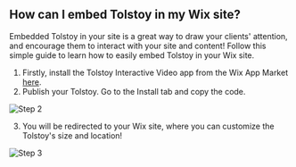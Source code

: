 ## How can I embed Tolstoy in my Wix site?

Embedded Tolstoy in your site is a great way to draw your clients' attention, and encourage them to interact with your site and content! Follow this simple guide to learn how to easily embed Tolstoy in your Wix site.

1. Firstly, install the Tolstoy Interactive Video app from the Wix App Market [here](https://www.wix.com/app-market/tolstoy-interactive-video?referral=search-result&appIndex=0&referralTag=Tolstoy&referralSectionName=search-result).
2. Publish your Tolstoy. Go to the Install tab and copy the code. 

![Step 2](https://downloads.intercomcdn.com/i/o/890294214/05b34b9016767f57a93c7d48/image.png)

3. You will be redirected to your Wix site, where you can customize the Tolstoy's size and location! 

![Step 3](https://downloads.intercomcdn.com/i/o/398376335/62db1c91b79f20638cfe0d29/image.png)
